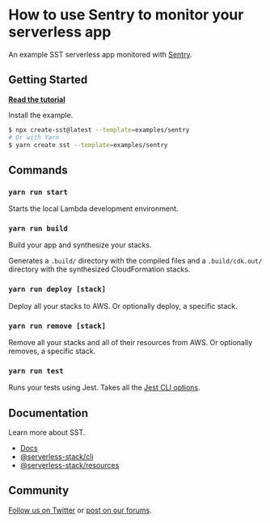 # How to use Sentry to monitor your serverless app

An example SST serverless app monitored with [Sentry](https://www.sentry.io).

## Getting Started

[**Read the tutorial**](https://sst.dev/examples/how-to-use-sentry-to-monitor-your-serverless-app.html)

Install the example.

```bash
$ npx create-sst@latest --template=examples/sentry
# Or with Yarn
$ yarn create sst --template=examples/sentry
```

## Commands

### `yarn run start`

Starts the local Lambda development environment.

### `yarn run build`

Build your app and synthesize your stacks.

Generates a `.build/` directory with the compiled files and a `.build/cdk.out/` directory with the synthesized CloudFormation stacks.

### `yarn run deploy [stack]`

Deploy all your stacks to AWS. Or optionally deploy, a specific stack.

### `yarn run remove [stack]`

Remove all your stacks and all of their resources from AWS. Or optionally removes, a specific stack.

### `yarn run test`

Runs your tests using Jest. Takes all the [Jest CLI options](https://jestjs.io/docs/en/cli).

## Documentation

Learn more about SST.

- [Docs](https://docs.sst.dev)
- [@serverless-stack/cli](https://docs.sst.dev/packages/cli)
- [@serverless-stack/resources](https://docs.sst.dev/packages/resources)

## Community

[Follow us on Twitter](https://twitter.com/ServerlessStack) or [post on our forums](https://discourse.sst.dev).
